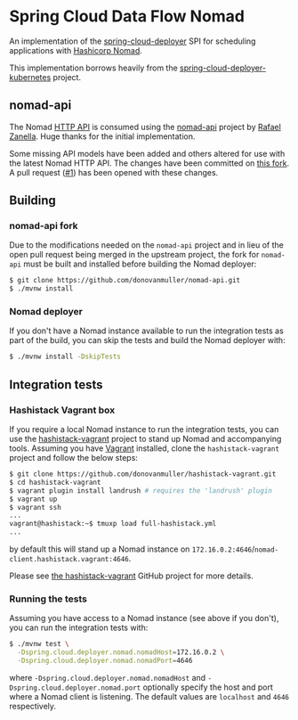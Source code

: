 # Spring Cloud Data Flow Nomad

An implementation of the [spring-cloud-deployer](https://github.com/spring-cloud/spring-cloud-deployer) 
SPI for scheduling applications with [Hashicorp Nomad](https://www.nomadproject.io/).

This implementation borrows heavily from the [spring-cloud-deployer-kubernetes](https://github.com/spring-cloud/spring-cloud-deployer-kubernetes)
project.

## nomad-api

The Nomad [HTTP API](https://www.nomadproject.io/docs/http/index.html)
is consumed using the [nomad-api](https://github.com/zanella/nomad-api)
project by [Rafael Zanella](https://github.com/zanella). Huge thanks for the initial implementation.

Some missing API models have been added and others altered for use with the latest
Nomad HTTP API. The changes have been committed on [this fork](https://github.com/donovanmuller/nomad-api). 
A pull request ([#1](https://github.com/zanella/nomad-api/pull/1)) has been opened with these changes.

## Building

### nomad-api fork
 
Due to the modifications needed on the `nomad-api` project and in lieu of the open pull request being merged
in the upstream project, the fork for `nomad-api` must be built and installed before building the Nomad deployer:

```bash
$ git clone https://github.com/donovanmuller/nomad-api.git
$ ./mvnw install
```

### Nomad deployer

If you don't have a Nomad instance available to run the integration tests as part of the build, 
you can skip the tests and build the Nomad deployer with:

```bash
$ ./mvnw install -DskipTests 
```

## Integration tests

### Hashistack Vagrant box

If you require a local Nomad instance to run the integration tests, you can use the [hashistack-vagrant](https://github.com/donovanmuller/hashistack-vagrant)
project to stand up Nomad and accompanying tools. Assuming you have [Vagrant](https://www.vagrantup.com)
installed, clone the `hashistack-vagrant` project and follow the below steps:

```bash
$ git clone https://github.com/donovanmuller/hashistack-vagrant.git
$ cd hashistack-vagrant
$ vagrant plugin install landrush # requires the 'landrush' plugin
$ vagrant up
$ vagrant ssh
...
vagrant@hashistack:~$ tmuxp load full-hashistack.yml
...
```

by default this will stand up a Nomad instance on `172.16.0.2:4646`/`nomad-client.hashistack.vagrant:4646`. 

Please see [the hashistack-vagrant](https://github.com/donovanmuller/hashistack-vagrant.git) 
GitHub project for more details.

### Running the tests

Assuming you have access to a Nomad instance (see above if you don't), you can run the integration tests with:

```bash
$ ./mvnw test \
  -Dspring.cloud.deployer.nomad.nomadHost=172.16.0.2 \
  -Dspring.cloud.deployer.nomad.nomadPort=4646
```

where `-Dspring.cloud.deployer.nomad.nomadHost` and `-Dspring.cloud.deployer.nomad.port` 
optionally specify the host and port where a Nomad client is listening.
The default values are `localhost` and `4646` respectively.







